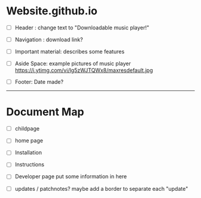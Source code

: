 # Website.github.io
- [ ] Header : change text to "Downloadable music player!"
- [ ] Navigation : download link?
- [ ] Important material: describes some features
- [ ] Aside Space: example pictures of music player https://i.ytimg.com/vi/lg5zWJTQWx8/maxresdefault.jpg
- [ ] Footer: Date made?


---
# Document Map
- [ ] childpage
- [ ] home page
- [ ] Installation
- [ ] Instructions
- [ ] Developer page put some information in here
- [ ] updates / patchnotes? maybe add a border to separate each "update"

